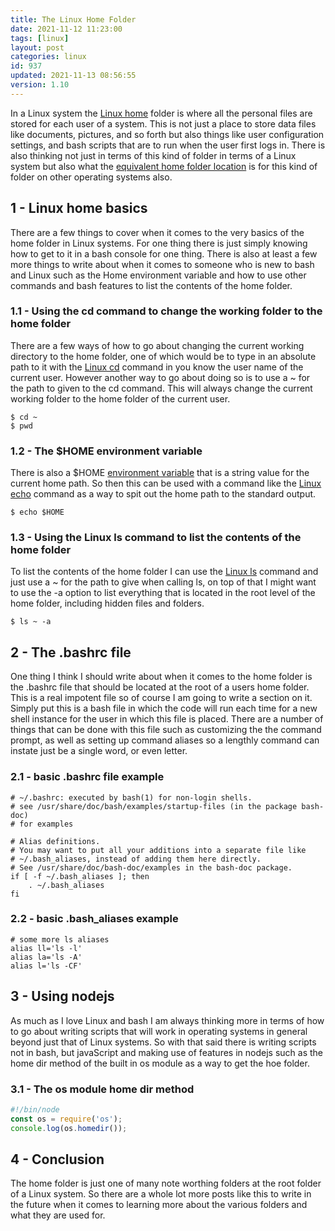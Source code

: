 ```yaml
---
title: The Linux Home Folder
date: 2021-11-12 11:23:00
tags: [linux]
layout: post
categories: linux
id: 937
updated: 2021-11-13 08:56:55
version: 1.10
---
```


In a Linux system the [Linux home](https://tldp.org/LDP/Linux-Filesystem-Hierarchy/html/home.html) folder is where all the personal files are stored for each user of a system. This is not just a place to store data files like documents, pictures, and so forth but also things like user configuration settings, and bash scripts that are to run when the user first logs in. There is also thinking not just in terms of this kind of folder in terms of a Linux system but also what the [equivalent home folder location](https://en.wikipedia.org/wiki/Home_directory) is for this kind of folder on other operating systems also.

<!-- more -->

## 1 - Linux home basics

There are a few things to cover when it comes to the very basics of the home folder in Linux systems. For one thing there is just simply knowing how to get to it in a bash console for one thing. There is also at least a few more things to write about when it comes to someone who is new to bash and Linux such as the Home environment variable and how to use other commands and bash features to list the contents of the home folder.

### 1.1 - Using the cd command to change the working folder to the home folder

There are a few ways of how to go about changing the current working directory to the home folder, one of which would be to type in an absolute path to it with the [Linux cd](/2021/02/10/linux-cd/) command in you know the user name of the current user. However another way to go about doing so is to use a ~ for the path to given to the cd command. This will always change the current working folder to the home folder of the current user.

```
$ cd ~
$ pwd
```

### 1.2 - The \$HOME environment variable

There is also a \$HOME [environment variable](/2020/10/29/linux-environment-variables/) that is a string value for the current home path. So then this can be used with a command like the [Linux echo](/2019/08/15/linux-echo/) command as a way to spit out the home path to the standard output.

```
$ echo $HOME
```

### 1.3 - Using the Linux ls command to list the contents of the home folder

To list the contents of the home folder I can use the [Linux ls](/2020/10/14/linux-ls/) command and just use a ~ for the path to give when calling ls, on top of that I might want to use the -a option to list everything that is located in the root level of the home folder, including hidden files and folders.

```
$ ls ~ -a
```


## 2 - The .bashrc file

One thing I think I should write about when it comes to the home folder is the .bashrc file that should be located at the root of a users home folder. This is a real impotent file so of course I am going to write a section on it. Simply put this is a bash file in which the code will run each time for a new shell instance for the user in which this file is placed. There are a number of things that can be done with this file such as customizing the the command prompt, as well as setting up command aliases so a lengthly command can instate just be a single word, or even letter.

### 2.1 - basic .bashrc file example

```
# ~/.bashrc: executed by bash(1) for non-login shells.
# see /usr/share/doc/bash/examples/startup-files (in the package bash-doc)
# for examples

# Alias definitions.
# You may want to put all your additions into a separate file like
# ~/.bash_aliases, instead of adding them here directly.
# See /usr/share/doc/bash-doc/examples in the bash-doc package.
if [ -f ~/.bash_aliases ]; then
    . ~/.bash_aliases
fi
```

### 2.2 - basic .bash\_aliases example

```
# some more ls aliases
alias ll='ls -l'
alias la='ls -A'
alias l='ls -CF'
```

## 3 - Using nodejs

As much as I love Linux and bash I am always thinking more in terms of how to go about writing scripts that will work in operating systems in general beyond just that of Linux systems. So with that said there is writing scripts not in bash, but javaScript and making use of features in nodejs such as the home dir method of the built in os module as a way to get the hoe folder.

### 3.1 - The os module home dir method

```js
#!/bin/node
const os = require('os');
console.log(os.homedir());
```

## 4 - Conclusion

The home folder is just one of many note worthing folders at the root folder of a Linux system. So there are a whole lot more posts like this to write in the future when it comes to learning more about the various folders and what they are used for.

